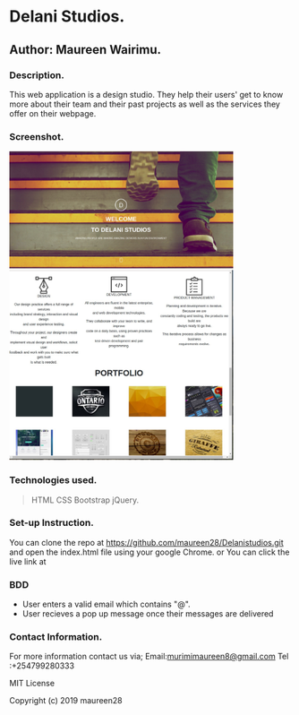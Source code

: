 # Delani Studios.

## Author: Maureen Wairimu.

### Description.
This web application is a design studio. They help their users' get to know more about their team and their past projects as well as the services they offer on their webpage.  

### Screenshot.
<img src="./assets/Screenshots/Screenshot3.jpg" alt="delani" title="Image via laptop" width="400"/>
<img src="./assets/Screenshots/Screenshot2.jpg" alt="delanistudio" width="400"/>

### Technologies used.
> HTML
> CSS
> Bootstrap
> jQuery.

### Set-up Instruction.
You can clone the repo at https://github.com/maureen28/Delanistudios.git and open the index.html file using your google Chrome. 
or You can click the live link at 

### BDD
<ul>
<li>User enters a valid email which contains "@".</li>
<li>User recieves a pop up message once their messages are delivered</li>
</ul>

### Contact Information.
For more information contact us via;
Email:murimimaureen8@gmail.com Tel :+254799280333

MIT License

Copyright (c) 2019 maureen28